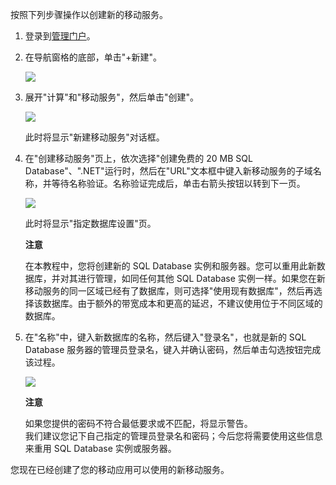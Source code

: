 

按照下列步骤操作以创建新的移动服务。

1.	登录到[管理门户]。 

2.	在导航窗格的底部，单击"+新建"。

	![](./media/mobile-services-dotnet-backend-create-new-service/plus-new.png)

3.	展开"计算"和"移动服务"，然后单击"创建"。

	![](./media/mobile-services-dotnet-backend-create-new-service/mobile-create.png)

	此时将显示"新建移动服务"对话框。

4.	在"创建移动服务"页上，依次选择"创建免费的 20 MB SQL Database"、".NET"运行时，然后在"URL"文本框中键入新移动服务的子域名称，并等待名称验证。名称验证完成后，单击右箭头按钮以转到下一页。	

	![](./media/mobile-services-dotnet-backend-create-new-service/mobile-create-page1.png)

   	此时将显示"指定数据库设置"页。

	<div class="dev-callout"> 
	<b>注意</b>
	<p>在本教程中，您将创建新的 SQL Database 实例和服务器。您可以重用此新数据库，并对其进行管理，如同任何其他 SQL Database 实例一样。如果您在新移动服务的同一区域已经有了数据库，则可选择"使用现有数据库"<strong></strong>，然后再选择该数据库。由于额外的带宽成本和更高的延迟，不建议使用位于不同区域的数据库。</p></div>	

6.	在"名称"中，键入新数据库的名称，然后键入"登录名"，也就是新的 SQL Database 服务器的管理员登录名，键入并确认密码，然后单击勾选按钮完成该过程。

	![](./media/mobile-services-dotnet-backend-create-new-service/mobile-create-page2.png)

	<div class="dev-callout"> 
	<b>注意</b>
	<p>如果您提供的密码不符合最低要求或不匹配，将显示警告。 <br/>我们建议您记下自己指定的管理员登录名和密码；今后您将需要使用这些信息来重用 SQL Database 实例或服务器。</p> 
	</div>

您现在已经创建了您的移动应用可以使用的新移动服务。


<!-- URLs. -->
[管理门户]: https://manage.windowsazure.cn/
